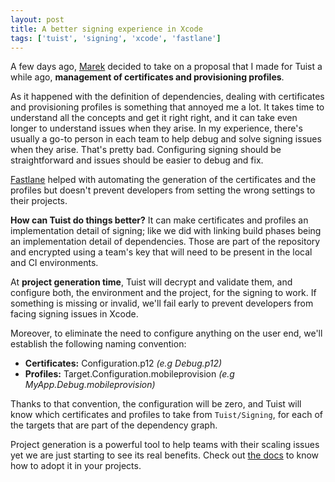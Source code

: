 ```yaml
---
layout: post
title: A better signing experience in Xcode
tags: ['tuist', 'signing', 'xcode', 'fastlane']
---
```


A few days ago, [Marek](https://twitter.com/marekfort) decided to take on a proposal that I made for Tuist a while ago, **management of certificates and provisioning profiles**.

As it happened with the definition of dependencies, dealing with certificates and provisioning profiles is something that annoyed me a lot. It takes time to understand all the concepts and get it right right, and it can take even longer to understand issues when they arise. In my experience, there's usually a go-to person in each team to help debug and solve signing issues when they arise. That's pretty bad. Configuring signing should be straightforward and issues should be easier to debug and fix.

[Fastlane](https://docs.fastlane.tools/actions/match) helped with automating the generation of the certificates and the profiles but doesn't prevent developers from setting the wrong settings to their projects.

**How can Tuist do things better?** It can make certificates and profiles an implementation detail of signing; like we did with linking build phases being an implementation detail of dependencies. Those are part of the repository and encrypted using a team's key that will need to be present in the local and CI environments.

At **project generation time**, Tuist will decrypt and validate them, and configure both, the environment and the project, for the signing to work. If something is missing or invalid, we'll fail early to prevent developers from facing signing issues in Xcode.

Moreover, to eliminate the need to configure anything on the user end, we'll establish the following naming convention:

- **Certificates:** Configuration.p12 _(e.g Debug.p12)_
- **Profiles:** Target.Configuration.mobileprovision _(e.g MyApp.Debug.mobileprovision)_

Thanks to that convention, the configuration will be zero, and Tuist will know which certificates and profiles to take from `Tuist/Signing`, for each of the targets that are part of the dependency graph.

Project generation is a powerful tool to help teams with their scaling issues yet we are just starting to see its real benefits. Check out [the docs](https://tuist.io/docs/usage/getting-started/) to know how to adopt it in your projects.

